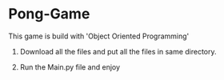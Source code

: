 # Pong-Game
This game is build with 'Object Oriented Programming'

1. Download all the files and put all the files in same directory.

2. Run the Main.py file and enjoy
